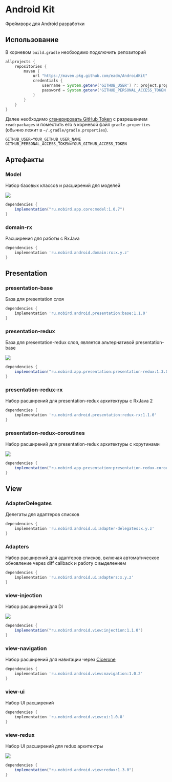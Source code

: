 # Android Kit
Фреймворк для Android разработки

## Использование

В корневом `build.gradle` необходимо подключить репозиторий
```groovy
allprojects {
    repositories {
        maven { 
            url "https://maven.pkg.github.com/eadm/AndroidKit"
            credentials {
                username = System.getenv('GITHUB_USER') ?: project.properties['GITHUB_USER']
                password = System.getenv('GITHUB_PERSONAL_ACCESS_TOKEN') ?: project.properties['GITHUB_PERSONAL_ACCESS_TOKEN']
            }
        }
    }
}
```

Далее необходимо [сгенерировать GitHub Token](https://github.com/settings/tokens/new) с разрешением `read:packages` и поместить его в корневой файл `gradle.properties` (обычно лежит в `~/.gradle/gradle.properties`).
```
GITHUB_USER=YOUR_GITHUB_USER_NAME
GITHUB_PERSONAL_ACCESS_TOKEN=YOUR_GITHUB_ACCESS_TOKEN
```

## Артефакты

### Model
Набор базовых классов и расширений для моделей

![](https://img.shields.io/static/v1?label=core:model&message=1.0.7&color=blue)

```groovy
dependencies {
    implementation("ru.nobird.app.core:model:1.0.7")
}
```

### domain-rx

Расширения для работы с RxJava

```groovy
dependencies {
    implementation 'ru.nobird.android.domain:rx:x.y.z'
}
```

## Presentation

### presentation-base
База для presentation слоя

```groovy
dependencies {
    implementation 'ru.nobird.android.presentation:base:1.1.0'
}
```

### presentation-redux
База для presentation-redux слоя, является альтернативой presentation-base

![](https://img.shields.io/static/v1?label=presentation:presentation-redux&message=1.3.0&color=blue)

```groovy
dependencies {
    implementation("ru.nobird.app.presentation:presentation-redux:1.3.0")
}
```

### presentation-redux-rx
Набор расширений для presentation-redux архитектуры с RxJava 2

```groovy
dependencies {
    implementation 'ru.nobird.android.presentation:redux-rx:1.1.0'
}
```

### presentation-redux-coroutines
Набор расширений для presentation-redux архитектуры с корутинами

![](https://img.shields.io/static/v1?label=presentation:presentation-redux-coroutines&message=1.3.0&color=blue)

```groovy
dependencies {
    implementation("ru.nobird.app.presentation:presentation-redux-coroutines:1.3.0")
}
```

## View

### AdapterDelegates

Делегаты для адаптеров списков

```groovy
dependencies {
    implementation 'ru.nobird.android.ui:adapter-delegates:x.y.z'
}
```

### Adapters

Набор расширений для адаптеров списков, включая автоматическое обновление через diff callback и работу с выделением

```groovy
dependencies {
    implementation 'ru.nobird.android.ui:adapters:x.y.z'
}
```

### view-injection

Набор расширений для DI

![](https://img.shields.io/static/v1?label=view:injection&message=1.1.0&color=blue)

```groovy
dependencies {
    implementation("ru.nobird.android.view:injection:1.1.0")
}
```

### view-navigation

Набор расширений для навигации через [Cicerone](https://github.com/terrakok/Cicerone)

```groovy
dependencies {
    implementation 'ru.nobird.android.view:navigation:1.0.2'
}
```

### view-ui

Набор UI расширений

```groovy
dependencies {
    implementation 'ru.nobird.android.view:ui:1.0.8'
}
```

### view-redux

Набор UI расширений для redux архитектры

![](https://img.shields.io/static/v1?label=view:redux&message=1.3.0&color=blue)

```groovy
dependencies {
    implementation("ru.nobird.android.view:redux:1.3.0")
}
```
